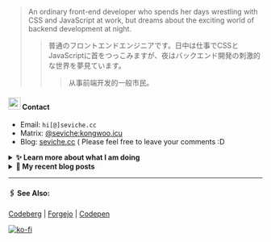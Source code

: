 
> An ordinary front-end developer who spends her days wrestling with CSS and JavaScript at work, but dreams about the exciting world of backend development at night.
>> 	普通のフロントエンドエンジニアです。日中は仕事でCSSとJavaScriptに首をつっこみますが、夜はバックエンド開発の刺激的な世界を夢見ています。
>>>	从事前端开发的一般市民。

####  <img src="https://cdn.discordapp.com/emojis/491270848032800768.png?size=128" style="width:24px;"> Contact  

- Email: `hi[@]seviche.cc`
- Matrix: [@seviche:kongwoo.icu](https://matrix.to/#/@seviche:kongwoo.icu)
- Blog: [seviche.cc](https://seviche.cc) 
  ( Please feel free to leave your comments :D 


<details>
  <summary><b> ✨ Learn more about what I am doing</b>
  </summary>


  
#### 👷 What I'm currently working on

- [zeitdose/zeitdose](https://github.com/zeitdose/zeitdose) -  (3 days ago)
- [runyutech/rainyun-doc](https://github.com/runyutech/rainyun-doc) - 📚 雨云百科的源码，欢迎发起PR，一起来编写吧！ (1 month ago)
- [runyutech/mofang-rcs](https://github.com/runyutech/mofang-rcs) -  (2 months ago)
- [Sevichecc/raycast-mastodon-extension](https://github.com/Sevichecc/raycast-mastodon-extension) - Raycast Extension for Mastodon (3 months ago)
- [evroon/bracket](https://github.com/evroon/bracket) - Selfhosted tournament system with web interface (4 months ago)
  <br>
#### 🌱 My latest projects

- [Sevichecc/unfold](https://github.com/Sevichecc/unfold) - 
- [Sevichecc/devSite](https://github.com/Sevichecc/devSite) - 
- [Sevichecc/raycast-anki-extension](https://github.com/Sevichecc/raycast-anki-extension) - 
- [Sevichecc/Lisp-interpreter-in-TS](https://github.com/Sevichecc/Lisp-interpreter-in-TS) - 
- [Sevichecc/miniflux-injector](https://github.com/Sevichecc/miniflux-injector) - Injects Miniflux search results into search engine pages such as  Google, DuckDuckGo, SearXNG and Brave Search.
  

#### 🔨 My recent Pull Requests


- [Create pull.yml](https://github.com/zeitdose/zeitdose/pull/1) on [zeitdose/zeitdose](https://github.com/zeitdose/zeitdose) (3 months ago)
- [Update zh-CN&#39;s translation #529](https://github.com/evroon/bracket/pull/532) on [evroon/bracket](https://github.com/evroon/bracket) (4 months ago)
- [Fix typo](https://github.com/primefaces/primevue/pull/5029) on [primefaces/primevue](https://github.com/primefaces/primevue) (6 months ago)
- [Update mastodon extension](https://github.com/raycast/extensions/pull/9936) on [raycast/extensions](https://github.com/raycast/extensions) (6 months ago)
- [Add i18n support and  translation for zh-CN](https://github.com/evroon/bracket/pull/394) on [evroon/bracket](https://github.com/evroon/bracket) (6 months ago)


#### 🔭 Latest releases I've contributed to


- [tabler/tabler-icons](https://github.com/tabler/tabler-icons) ([v3.10.0](https://github.com/tabler/tabler-icons/releases/tag/v3.10.0), 1 day ago) - A set of over 5300 free MIT-licensed high-quality SVG icons for you to use in your web projects.
- [primefaces/primevue](https://github.com/primefaces/primevue) ([4.0.0](https://github.com/primefaces/primevue/releases/tag/4.0.0), 1 week ago) - Next Generation Vue UI Component Library
- [nuxt/ui](https://github.com/nuxt/ui) ([v2.17.0](https://github.com/nuxt/ui/releases/tag/v2.17.0), 3 weeks ago) - A UI Library for Modern Web Apps, powered by Vue &amp; Tailwind CSS.
- [evroon/bracket](https://github.com/evroon/bracket) ([v1.5.0](https://github.com/evroon/bracket/releases/tag/v1.5.0), 1 month ago) - Selfhosted tournament system with web interface
- [runyutech/mofang-rcs](https://github.com/runyutech/mofang-rcs) ([v2.3](https://github.com/runyutech/mofang-rcs/releases/tag/v2.3), 2 months ago) - 
  
#### 📓 Gists I wrote
  

- [nord light theme for Rime](https://gist.github.com/ae49279fbc12b633697e05fd832559e9) (1 year ago)
- [](https://gist.github.com/8bb1c560d5ac7bf3d73176a6e059e7fb) (1 year ago)
- [rss&#43; &amp; miniflux](https://gist.github.com/f5608c4ad52e71d98f6fcf74110369df) (2 years ago)
- [fork from https://github.com/ronilaukkarinen/miniflux-theme-midnight/blob/master/style.css](https://gist.github.com/dd534c114a23bb410baeab3287f134e8) (2 years ago)
- [](https://gist.github.com/6fe4eeed295c832111fd7fbedc58cc05) (2 years ago)
</details>


<details>
  <summary><b> 📜 My recent blog posts</b></summary>
  <br/>


- [我在看什么 · 2023年9月~2024年2月](https://seviche.cc/2024-02-23-reading) (4 months ago)
- [直率](https://seviche.cc/2024-01-22-not-funny) (5 months ago)
- [2023 - 命题作文](https://seviche.cc/2024-01-20-2023) (5 months ago)
- [远程工作相关链接](https://seviche.cc/2023-10-02-remote-work) (9 months ago)
- [Akkoma / Pleroma 的媒体相关配置](https://seviche.cc/2023-09-10-akkoma-media) (10 months ago)
</details>


---

####  🖇️ See Also:
[Codeberg](https://codeberg.org/Sevichecc) | [Forgejo](https://git.kongwoo.icu/seviche) | [Codepen](https://codepen.io/sevichee)

[![ko-fi](https://ko-fi.com/img/githubbutton_sm.svg)](https://ko-fi.com/R6R8LXC9O)
